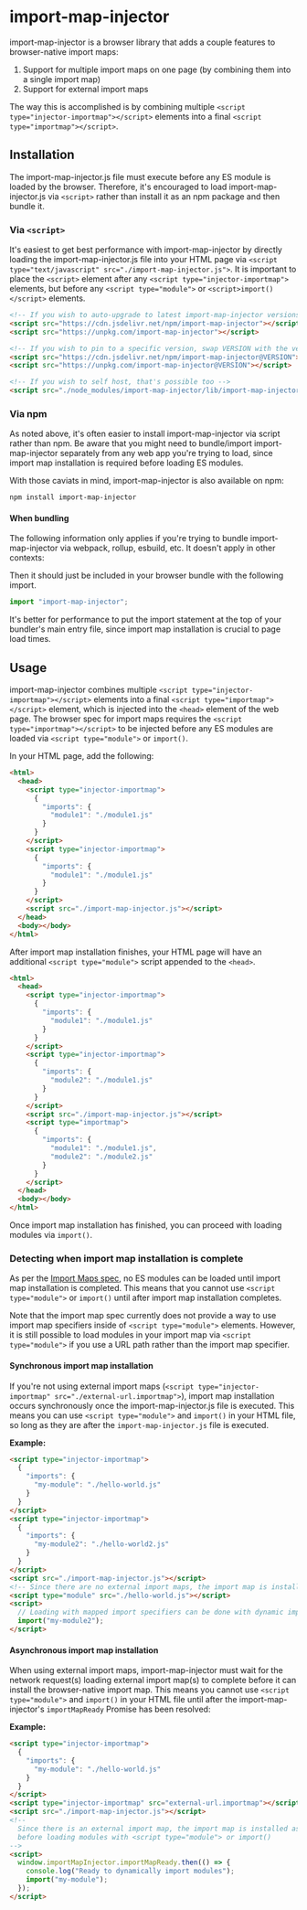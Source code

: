 # import-map-injector

import-map-injector is a browser library that adds a couple features to browser-native import maps:

1. Support for multiple import maps on one page (by combining them into a single import map)
1. Support for external import maps

The way this is accomplished is by combining multiple `<script type="injector-importmap"></script>` elements into a final `<script type="importmap"></script>`.

## Installation

The import-map-injector.js file must execute before any ES module is loaded by the browser. Therefore, it's encouraged to load import-map-injector.js via `<script>` rather than install it as an npm package and then bundle it.

### Via `<script>`

It's easiest to get best performance with import-map-injector by directly loading the import-map-injector.js file into your HTML page via `<script type="text/javascript" src="./import-map-injector.js">`. It is important to place the `<script>` element after any `<script type="injector-importmap">` elements, but before any `<script type="module">` or `<script>import()</script>` elements.

```html
<!-- If you wish to auto-upgrade to latest import-map-injector versions, use the following URLs -->
<script src="https://cdn.jsdelivr.net/npm/import-map-injector"></script>
<script src="https://unpkg.com/import-map-injector"></script>

<!-- If you wish to pin to a specific version, swap VERSION with the version you're using -->
<script src="https://cdn.jsdelivr.net/npm/import-map-injector@VERSION"></script>
<script src="https://unpkg.com/import-map-injector@VERSION"></script>

<!-- If you wish to self host, that's possible too -->
<script src="./node_modules/import-map-injector/lib/import-map-injector.js"></script>
```

### Via npm

As noted above, it's often easier to install import-map-injector via script rather than npm. Be aware that you might need to bundle/import import-map-injector separately from any web app you're trying to load, since import map installation is required before loading ES modules.

With those caviats in mind, import-map-injector is also available on npm:

```sh
npm install import-map-injector
```

#### When bundling

The following information only applies if you're trying to bundle import-map-injector via webpack, rollup, esbuild, etc. It doesn't apply in other contexts:

Then it should just be included in your browser bundle with the following import.

```js
import "import-map-injector";
```

It's better for performance to put the import statement at the top of your bundler's main entry file, since import map installation is crucial to page load times.

## Usage

import-map-injector combines multiple `<script type="injector-importmap"></script>` elements into a final `<script type="importmap"></script>` element, which is injected into the `<head>` element of the web page. The browser spec for import maps requires the `<script type="importmap"></script>` to be injected before any ES modules are loaded via `<script type="module">` or `import()`.

In your HTML page, add the following:

```html
<html>
  <head>
    <script type="injector-importmap">
      {
        "imports": {
          "module1": "./module1.js"
        }
      }
    </script>
    <script type="injector-importmap">
      {
        "imports": {
          "module1": "./module1.js"
        }
      }
    </script>
    <script src="./import-map-injector.js"></script>
  </head>
  <body></body>
</html>
```

After import map installation finishes, your HTML page will have an additional `<script type="module">` script appended to the `<head>`.

```html
<html>
  <head>
    <script type="injector-importmap">
      {
        "imports": {
          "module1": "./module1.js"
        }
      }
    </script>
    <script type="injector-importmap">
      {
        "imports": {
          "module2": "./module1.js"
        }
      }
    </script>
    <script src="./import-map-injector.js"></script>
    <script type="importmap">
      {
        "imports": {
          "module1": "./module1.js",
          "module2": "./module2.js"
        }
      }
    </script>
  </head>
  <body></body>
</html>
```

Once import map installation has finished, you can proceed with loading modules via `import()`.

### Detecting when import map installation is complete

As per the [Import Maps spec](https://github.com/WICG/import-maps), no ES modules can be loaded until import map installation is completed. This means that you cannot use `<script type="module">` or `import()` until after import map installation completes.

Note that the import map spec currently does not provide a way to use import map specifiers inside of `<script type="module">` elements. However, it is still possible to load modules in your import map via `<script type="module">` if you use a URL path rather than the import map specifier.

#### Synchronous import map installation

If you're not using external import maps (`<script type="injector-importmap" src="./external-url.importmap">`), import map installation occurs synchronously once the import-map-injector.js file is executed. This means you can use `<script type="module">` and `import()` in your HTML file, so long as they are after the `import-map-injector.js` file is executed.

**Example:**

```html
<script type="injector-importmap">
  {
    "imports": {
      "my-module": "./hello-world.js"
    }
  }
</script>
<script type="injector-importmap">
  {
    "imports": {
      "my-module2": "./hello-world2.js"
    }
  }
</script>
<script src="./import-map-injector.js"></script>
<!-- Since there are no external import maps, the import map is installed synchronously and we can immediately load modules -->
<script type="module" src="./hello-world.js"></script>
<script>
  // Loading with mapped import specifiers can be done with dynamic imports
  import("my-module2");
</script>
```

#### Asynchronous import map installation

When using external import maps, import-map-injector must wait for the network request(s) loading external import map(s) to complete before it can install the browser-native import map. This means you cannot use `<script type="module">` and `import()` in your HTML file until after the import-map-injector's `importMapReady` Promise has been resolved:

**Example:**

```html
<script type="injector-importmap">
  {
    "imports": {
      "my-module": "./hello-world.js"
    }
  }
</script>
<script type="injector-importmap" src="external-url.importmap"></script>
<script src="./import-map-injector.js"></script>
<!--
  Since there is an external import map, the import map is installed asynchronously and so we must wait for import map installation
  before loading modules with <script type="module"> or import()
-->
<script>
  window.importMapInjector.importMapReady.then(() => {
    console.log("Ready to dynamically import modules");
    import("my-module");
  });
</script>
```
